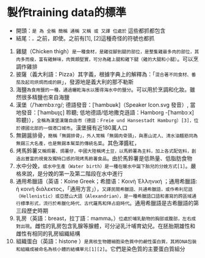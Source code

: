 # 製作training data的標準


* 開頭：`是 為 全稱 簡稱 通稱 又稱 或 又譯 位處於` 這些都抓都包含
* 結尾：`。`之前，即使。之前有[1], [2]這種奇怪的符號也都抓

1. 雞腿（Chicken thigh）`是一種食材，是雞從腳到腿的部位，是整隻雞最多肉的部位，其肉多而瘦，富有雞鮮味，肉質頗堅實，可分為雞上腿和雞下腿（雞的大腿和小腿）`。可以烹調作雞排
2. 披薩（義大利語：Pizza）其字義，根據字典上的解釋為：「`混合著不同食材、番茄及起司烘焗而成的餅`」，發源地是義大利的那不勒斯
3. 海鹽`為食用鹽的一種，通過曬乾海水以獲得海水中的鹽分`。可以用於烹調和化妝。雖然很多精鹽也來自海鹽
4. 漢堡（/ˈhæmbɜːrɡ/; 德語發音：[ˈhambʊʁk]（Speaker Icon.svg 發音）, 當地發音：[ˈhambʊɪ̯ç] 聆聽; 低地德語/低地撒克遜語：Hamborg -[ˈhambɔːx] 聆聽)），`全稱為漢堡漢薩自由市（德語：Freie und Hansestadt Hamburg）[3]，位於德國北部的一個港口城市`。漢堡擁有近180萬人口
5. 無錫醤排骨，`簡稱「無錫排骨」，外人常稱「無錫肉骨頭」，與惠山泥人、清水油麵筋同為無錫三大名產，也是無錫本幫菜的傳統名菜`。其色澤醬紅，
6. 烤馬鈴薯`又稱焗薯、焗薯仔，中國大陸稱烤土豆，以馬鈴薯為主料，加上各式配佐料，創造出豐富的視覺及獨特口感的現烤馬鈴薯食品`。由於馬鈴薯是低熱量、低脂肪食物
7. 水中分娩，`或水中生產（Water birth）是一種在暖水中誕下胎兒的分娩方式[1]`。嚴格來說，是分娩的第一及第二階段在水中進行
8. 通用希臘語（英语：Koine Greek；希腊语：Κοινὴ Ἑλληνική ；通用希臘語: ἡ κοινὴ διάλεκτος，「通用方言」），`又譯民間希臘語、共通希臘語，或作希利尼話（Hellenistic）或亞歷山大語（Alexandrian），是一種希臘語口語和書寫的跨區域通行標準形式，流行於希臘化時代、古代羅馬和拜占庭時代`。通用希臘語是古希臘語的第三段歷史時期
9. 乳房（英語：breast，拉丁語：mamma。）`位處於哺乳動物的胸部或腹部，左右成對出現`。雌性的乳房包含乳腺等腺體，可分泌乳汁哺育幼兒。在胚胎期雄性和雌性有相同的乳房組織結構
10. 組織蛋白（英語：histone ）`是真核生物體細胞染色質中的鹼性蛋白質，其將DNA包裝和組織成被命名為核小體的結構單元[1][2]`。它們是染色質的主要蛋白質組分
